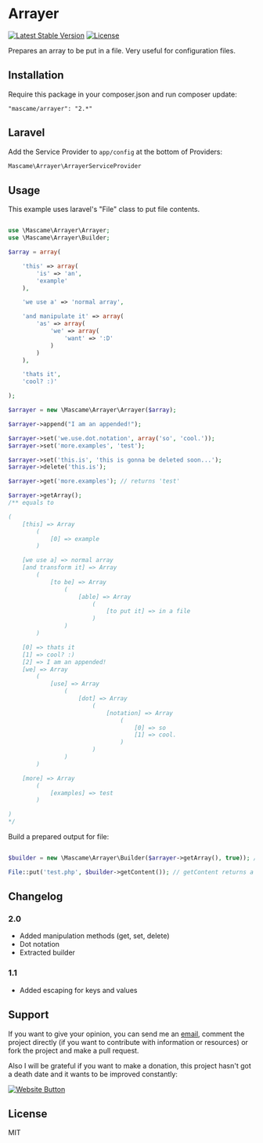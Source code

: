 Arrayer
=========

[![Latest Stable Version](https://poser.pugx.org/mascame/arrayer/v/stable.svg)](https://packagist.org/packages/mascame/arrayer)
[![License](https://poser.pugx.org/mascame/arrayer/license.svg)](https://packagist.org/packages/mascame/arrayer)

Prepares an array to be put in a file. Very useful for configuration files.

Installation
--------------

Require this package in your composer.json and run composer update:

    "mascame/arrayer": "2.*"


Laravel
--------------

Add the Service Provider to `app/config` at the bottom of Providers:

```php
Mascame\Arrayer\ArrayerServiceProvider
```

Usage
--------------

This example uses laravel's "File" class to put file contents. 

```php

use \Mascame\Arrayer\Arrayer;
use \Mascame\Arrayer\Builder;

$array = array(

	'this' => array(
		'is' => 'an',
		'example'
	),

	'we use a' => 'normal array',

	'and manipulate it' => array(
		'as' => array(
			'we' => array(
				'want' => ':D'
			)
		)
	),

	'thats it',
	'cool? :)'

);

$arrayer = new \Mascame\Arrayer\Arrayer($array);

$arrayer->append("I am an appended!");

$arrayer->set('we.use.dot.notation', array('so', 'cool.'));
$arrayer->set('more.examples', 'test');

$arrayer->set('this.is', 'this is gonna be deleted soon...');
$arrayer->delete('this.is');

$arrayer->get('more.examples'); // returns 'test'

$arrayer->getArray();
/** equals to

(
    [this] => Array
        (
            [0] => example
        )

    [we use a] => normal array
    [and transform it] => Array
        (
            [to be] => Array
                (
                    [able] => Array
                        (
                            [to put it] => in a file
                        )
                )
        )

    [0] => thats it
    [1] => cool? :)
    [2] => I am an appended!
    [we] => Array
        (
            [use] => Array
                (
                    [dot] => Array
                        (
                            [notation] => Array
                                (
                                    [0] => so
                                    [1] => cool.
                                )
                        )
                )
        )

    [more] => Array
        (
            [examples] => test
        )

)
*/
```

Build a prepared output for file:

```php

$builder = new \Mascame\Arrayer\Builder($arrayer->getArray(), true)); // (any array, (bool)minified)

File::put('test.php', $builder->getContent()); // getContent returns a prepared output to put in a file
```

Changelog
----
### 2.0
- Added manipulation methods (get, set, delete)
- Dot notation
- Extracted builder

### 1.1
- Added escaping for keys and values


Support
----

If you want to give your opinion, you can send me an [email](mailto:marcmascarell@gmail.com), comment the project directly (if you want to contribute with information or resources) or fork the project and make a pull request.

Also I will be grateful if you want to make a donation, this project hasn't got a death date and it wants to be improved constantly:

[![Website Button](http://www.rahmenversand.com/images/paypal_logo_klein.gif "Donate!")](https://www.paypal.com/cgi-bin/webscr?cmd=_donations&business=marcmascarell%40gmail%2ecom&lc=US&item_name=Arrayer%20Development&no_note=0&currency_code=EUR&bn=PP%2dDonationsBF%3abtn_donateCC_LG%2egif%3aNonHostedGuest&amount=5 "Contribute to the project")


License
----

MIT
